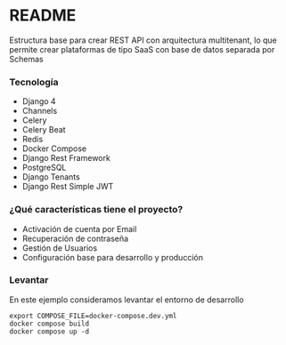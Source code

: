 # README #

Estructura base para crear REST API con arquitectura multitenant, lo que permite crear plataformas de tipo SaaS con base de datos separada por Schemas

### Tecnología ###

* Django 4
* Channels
* Celery
* Celery Beat
* Redis
* Docker Compose
* Django Rest Framework
* PostgreSQL
* Django Tenants
* Django Rest Simple JWT


### ¿Qué características tiene el proyecto? ###

* Activación de cuenta por Email
* Recuperación de contraseña
* Gestión de Usuarios
* Configuración base para desarrollo y producción


### Levantar ###
En este ejemplo consideramos levantar el entorno de desarrollo

```
export COMPOSE_FILE=docker-compose.dev.yml
docker compose build
docker compose up -d
```

